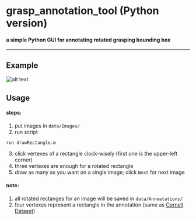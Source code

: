# grasp_annotation_tool (Python version)

#### a simple Python GUI for annotating rotated grasping bounding box  
------

## Example
![alt text][logo]

[logo]: https://github.com/ivalab/grasp_annotation_tool/blob/master/data/example.bmp

## Usage
#### steps:

1. put images in `data/Images/`
2. run script
```
run drawRectangle.m
```
3. click vertexes of a rectangle clock-wisely (first one is the upper-left corner)
4. three vertexes are enough for a rotated rectangle
5. draw as many as you want on a single image; click `Next` for next image
    
#### note:
1. all rotated rectanges for an image will be saved in `data/Annoatations/`
2. four vertexes represent a rectangle in the annotation (same as [Cornell Dataset](http://pr.cs.cornell.edu/grasping/rect_data/data.php))
